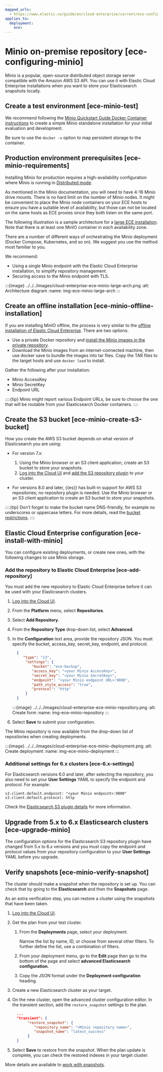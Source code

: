 ```yaml
---
mapped_urls:
  - https://www.elastic.co/guide/en/cloud-enterprise/current/ece-configuring-minio.html
applies_to:
  deployment:
    ece:
---
```


# Minio on-premise repository [ece-configuring-minio]

Minio is a popular, open-source distributed object storage server compatible with the Amazon AWS S3 API. You can use it with Elastic Cloud Enterprise installations when you want to store your Elasticsearch snapshots locally.


## Create a test environment [ece-minio-test]

We recommend following the [Minio Quickstart Guide Docker Container instructions](https://docs.minio.io/docs/minio-docker-quickstart-guide) to create a simple Minio standalone installation for your initial evaluation and development.

Be sure to use the `docker -v` option to map persistent storage to the container.


## Production environment prerequisites [ece-minio-requirements]

Installing Minio for production requires a high-availability configuration where Minio is running in [Distributed mode](https://docs.minio.io/docs/distributed-minio-quickstart-guide).

As mentioned in the Minio documentation, you will need to have 4-16 Minio drive mounts. There is no hard limit on the number of Minio nodes. It might be convenient to place the Minio node containers on your ECE hosts to ensure you have a suitable level of availability, but those can not be located on the same hosts as ECE proxies since they both listen on the same port.

The following illustration is a sample architecture for a [large ECE installation](../../deploy/cloud-enterprise/deploy-large-installation.md). Note that there is at least one MinIO container in *each* availability zone.

There are a number of different ways of orchestrating the Minio deployment (Docker Compose, Kubernetes, and so on). We suggest you use the method most familiar to you.

We recommend:

* Using a single Minio endpoint with the Elastic Cloud Enterprise installation, to simplify repository management.
* Securing access to the Minio endpoint with TLS.

:::{image} ../../../images/cloud-enterprise-ece-minio-large-arch.png
:alt: Architecture diagram
:name: img-ece-minio-large-arch
:::


## Create an offline installation [ece-minio-offline-installation]

If you are installing MinIO offline, the process is very similar to the [offline installation of Elastic Cloud Enterprise](../../deploy/cloud-enterprise/air-gapped-install.md). There are two options:

* Use a private Docker repository and [install the Minio images in the private repository](https://docs.docker.com/registry/deploying/).
* Download the Minio images from an internet-connected machine, then use docker save to bundle the images into tar files. Copy the TAR files to the target hosts and use `docker load` to install.

Gather the following after your installation:

* Minio AccessKey
* Minio SecretKey
* Endpoint URL

::::{tip}
Minio might report various Endpoint URLs, be sure to choose the one that will be routable from your Elasticsearch Docker containers.
::::



## Create the S3 bucket [ece-minio-create-s3-bucket]

How you create the AWS S3 bucket depends on what version of Elasticsearch you are using:

* For version 7.x:

    1. Using the Minio browser or an S3 client application, create an S3 bucket to store your snapshots.
    2. [Log into the Cloud UI](../../deploy/cloud-enterprise/log-into-cloud-ui.md) and [add the S3 repository plugin](elasticsearch://reference/elasticsearch-plugins/cloud-enterprise/ece-add-plugins.md) to your cluster.

* For versions 8.0 and later, {{es}} has built-in support for AWS S3 repositories; no repository plugin is needed. Use the Minio browser or an S3 client application to create an S3 bucket to store your snapshots.

::::{tip}
Don’t forget to make the bucket name DNS-friendly, for example no underscores or uppercase letters. For more details, read the [bucket restrictions](https://docs.aws.amazon.com/AmazonS3/latest/dev/BucketRestrictions.html).
::::



## Elastic Cloud Enterprise configuration [ece-install-with-minio]

You can configure existing deployments, or create new ones, with the following changes to use Minio storage.


### Add the repository to Elastic Cloud Enterprise [ece-add-repository]

You must add the new repository to Elastic Cloud Enterprise before it can be used with your Elasticsearch clusters.

1. [Log into the Cloud UI](../../deploy/cloud-enterprise/log-into-cloud-ui.md).
2. From the **Platform** menu, select **Repositories**.
3. Select **Add Repository**.
4. From the **Repository Type** drop-down list, select **Advanced**.
5. In the **Configuration** text area, provide the repository JSON. You must specify the bucket, access_key, secret_key, endpoint, and protocol.

    ```json
      {
         "type": "s3",
          "settings": {
             "bucket": "ece-backup",
             "access_key": "<your Minio AccessKey>",
             "secret_key": "<your Minio SecretKey>",
             "endpoint": "<your Minio endpoint URL>:9000",
             "path_style_access": "true",
             "protocol": "http"
          }
      }
    ```

    :::{image} ../../../images/cloud-enterprise-ece-minio-repository.png
    :alt: Create form
    :name: img-ece-minio-repository
    :::

6. Select **Save** to submit your configuration.

The Minio repository is now available from the drop-down list of repositories when creating deployments.

:::{image} ../../../images/cloud-enterprise-ece-minio-deployment.png
:alt: Create deployment
:name: img-ece-minio-deployment
:::


### Additional settings for 6.x clusters [ece-6.x-settings]

For Elasticsearch versions 6.0 and later, after selecting the repository, you also need to set your **User Settings** YAML to specify the endpoint and protocol. For example:

```
s3.client.default.endpoint: "<your Minio endpoint>:9000"
s3.client.default.protocol: http
```
Check the [Elasticsearch S3 plugin details](https://www.elastic.co/guide/en/elasticsearch/plugins/6.8/repository-s3-client.html) for more information.


## Upgrade from 5.x to 6.x Elasticsearch clusters [ece-upgrade-minio]

The configuration options for the Elasticsearch S3 repository plugin have changed from 5.x to 6.x versions and you must copy the endpoint and protocol values from your repository configuration to your **User Settings** YAML before you upgrade.


## Verify snapshots [ece-minio-verify-snapshot]

The cluster should make a snapshot when the repository is set up. You can check that by going to the **Elasticsearch** and then the **Snapshots** page.

As an extra verification step, you can restore a cluster using the snapshots that have been taken.

1. [Log into the Cloud UI](../../deploy/cloud-enterprise/log-into-cloud-ui.md).
2. Get the plan from your test cluster.

    1. From the **Deployments** page, select your deployment.

        Narrow the list by name, ID, or choose from several other filters. To further define the list, use a combination of filters.

    2. From your deployment menu, go to the **Edit** page then go to the bottom of the page and select **advanced Elasticsearch configuration**.
    3. Copy the JSON format under the **Deployment configuration** heading.

3. Create a new Elasticsearch cluster as your target.
4. On the new cluster, open the advanced cluster configuration editor. In the transient section, add the `restore_snapshot` settings to the plan.

    ```json
      ...
      "transient": {
           "restore_snapshot": {
              "repository_name": "<Minio repository name>",
              "snapshot_name": "latest_success"
           }
      }
    ```

5. Select **Save** to restore from the snapshot. When the plan update is complete, you can check the restored indexes in your target cluster.

More details are available to [work with snapshots](../snapshot-and-restore.md).

